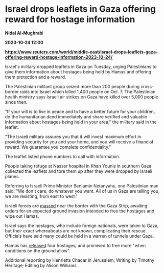# Israel drops leaflets in Gaza offering reward for hostage information
**Nidal Al-Mughrabi**

**2023-10-24 12:00**

**https://www.reuters.com/world/middle-east/israel-drops-leaflets-gaza-offering-reward-hostage-information-2023-10-24/**

Israel's military dropped leaflets in Gaza on Tuesday, urging Palestinians to give them information about hostages being held by Hamas and offering them protection and a reward.

The Palestinian militant group seized more than 200 people during cross-border raids into Israel which killed 1,400 people on Oct. 7. The Palestinian health ministry says Israeli air strikes on Gaza have killed over 5,000 people since then.

"If your will is to live in peace and to have a better future for your children, do the humanitarian deed immediately and share verified and valuable information about hostages being held in your area," the military said in the leaflet.

"The Israeli military assures you that it will invest maximum effort in providing security for you and your home, and you will receive a financial reward. We guarantee you complete confidentiality."

The leaflet listed phone numbers to call with information.

People taking refuge at Nasser hospital in Khan Younis in southern Gaza collected the leaflets and tore them up after they were dropped by Israeli planes.

Referring to Israeli Prime Minister Benjamin Netanyahu, one Palestinian man said: "We don't care, do whatever you want. All of us in Gaza are telling you, we are resisting, from east to west."

Israeli forces are [massed](https://www.reuters.com/world/middle-east/israel-promises-unrelenting-attacks-hamas-us-obama-urge-caution-2023-10-24/) near the border with the Gaza Strip, awaiting orders for an expected ground invasion intended to free the hostages and wipe out Hamas.

Israel says the hostages, who include foreign nationals, were taken to Gaza, but their exact whereabouts are not known, complicating their rescue. Officials have said many could be held in a warren of tunnels under Gaza.

Hamas has [released](https://www.reuters.com/world/middle-east/freed-israeli-hostage-says-she-was-well-treated-after-initial-violence-2023-10-24/) four hostages, and promised to free more "when conditions on the ground allow".

Additional reporting by Henrietts Chacar in Jerusalem; Writing by Timothy Heritage; Editing by Alison Williams